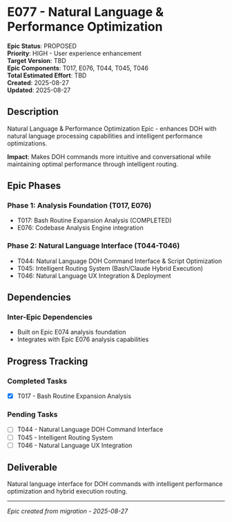 # E077 - Natural Language & Performance Optimization

**Epic Status**: PROPOSED  
**Priority**: HIGH - User experience enhancement  
**Target Version**: TBD  
**Epic Components**: T017, E076, T044, T045, T046  
**Total Estimated Effort**: TBD  
**Created**: 2025-08-27  
**Updated**: 2025-08-27

## Description

Natural Language & Performance Optimization Epic - enhances DOH with natural language processing capabilities and intelligent performance optimizations.

**Impact**: Makes DOH commands more intuitive and conversational while maintaining optimal performance through intelligent routing.

## Epic Phases

### Phase 1: Analysis Foundation (T017, E076)

- T017: Bash Routine Expansion Analysis (COMPLETED)
- E076: Codebase Analysis Engine integration

### Phase 2: Natural Language Interface (T044-T046)

- T044: Natural Language DOH Command Interface & Script Optimization
- T045: Intelligent Routing System (Bash/Claude Hybrid Execution)  
- T046: Natural Language UX Integration & Deployment

## Dependencies

### Inter-Epic Dependencies

- Built on Epic E074 analysis foundation
- Integrates with Epic E076 analysis capabilities

## Progress Tracking

### Completed Tasks

- [x] T017 - Bash Routine Expansion Analysis

### Pending Tasks  

- [ ] T044 - Natural Language DOH Command Interface
- [ ] T045 - Intelligent Routing System
- [ ] T046 - Natural Language UX Integration

## Deliverable

Natural language interface for DOH commands with intelligent performance optimization and hybrid execution routing.

---

*Epic created from migration - 2025-08-27*
